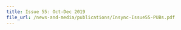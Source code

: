 ```yaml
---
title: Issue 55: Oct-Dec 2019
file_url: /news-and-media/publications/Insync-Issue55-PUBs.pdf
---
```

